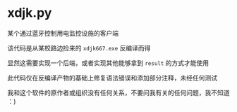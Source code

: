 # xdjk.py
某个通过蓝牙控制用电监控设施的客户端

该代码是从某校路边捡来的 `xdjk667.exe` 反编译而得

显然这需要实现一个后端，或者实现其他能够拿到 `result` 的方式才能使用

此代码仅在反编译产物的基础上修复语法错误和添加部分注释，未经任何测试

我和这个软件的原作者或组织没有任何关系，不要问我有关的任何问题，我不知道 ：)
